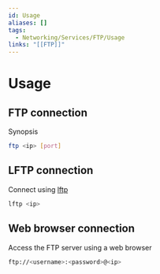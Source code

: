 ```yaml
---
id: Usage
aliases: []
tags:
  - Networking/Services/FTP/Usage
links: "[[FTP]]"
---
```


# Usage

## FTP connection

Synopsis

```sh
ftp <ip> [port]
```

## LFTP connection

Connect using [lftp](https://linux.die.net/man/1/lftp)

```sh
lftp <ip>
```

## Web browser connection

Access the FTP server using a web browser

```sh
ftp://<username>:<password>@<ip>
```
